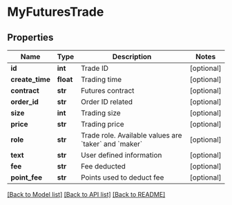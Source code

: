 # MyFuturesTrade

## Properties
Name | Type | Description | Notes
------------ | ------------- | ------------- | -------------
**id** | **int** | Trade ID | [optional] 
**create_time** | **float** | Trading time | [optional] 
**contract** | **str** | Futures contract | [optional] 
**order_id** | **str** | Order ID related | [optional] 
**size** | **int** | Trading size | [optional] 
**price** | **str** | Trading price | [optional] 
**role** | **str** | Trade role. Available values are &#x60;taker&#x60; and &#x60;maker&#x60; | [optional] 
**text** | **str** | User defined information | [optional] 
**fee** | **str** | Fee deducted | [optional] 
**point_fee** | **str** | Points used to deduct fee | [optional] 

[[Back to Model list]](../README.md#documentation-for-models) [[Back to API list]](../README.md#documentation-for-api-endpoints) [[Back to README]](../README.md)


